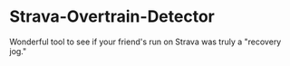 # Strava-Overtrain-Detector
Wonderful tool to see if your friend's run on Strava was truly a "recovery jog."
